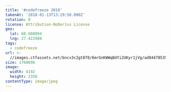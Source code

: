 ```yaml
---
title: '#codefreeze 2018'
takenAt: '2018-01-13T13:29:58.000Z'
rotation: 0
license: Attribution-NoDerivs License
geo:
  lat: 68.608094
  lng: 27.422988
tags:
  - codefreeze
url: >-
  //images.ctfassets.net/bncv3c2gt878/6mrGnKWWqBdYi2UKyr1jVg/ad0447853562a49a5e779db325f5c29d/codefreeze-2018_38902764335_o
size: 1760696
image:
  width: 4192
  height: 2358
contentType: image/jpeg
---
```


